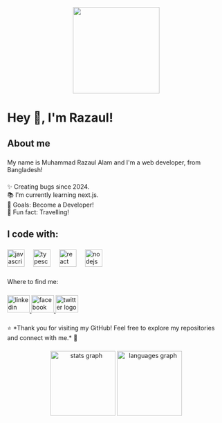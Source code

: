 <div align="center">
  <img height="200" src="https://i.ibb.co.com/HLZ18Z1j/banner.png"  />
</div>

###

<h1 align="left">Hey 👋, I'm Razaul!</h1>

###

<h2 align="left">About me</h2>

###

<p align="left">My name is  Muhammad Razaul Alam and I'm a web developer, from Bangladesh!</p>

###

<p align="left">✨ Creating bugs since 2024.<br>📚 I'm currently learning next.js.<br>🎯 Goals: Become a Developer!<br>🎲 Fun fact: Travelling!</p>

###

<h2 align="left">I code with:</h2>

###

<div align="left">
  <img src="https://cdn.jsdelivr.net/gh/devicons/devicon/icons/javascript/javascript-original.svg" height="40" alt="javascript logo"  />
  <img width="12" />
  <img src="https://cdn.jsdelivr.net/gh/devicons/devicon/icons/typescript/typescript-original.svg" height="40" alt="typescript logo"  />
  <img width="12" />
  <img src="https://cdn.jsdelivr.net/gh/devicons/devicon/icons/react/react-original.svg" height="40" alt="react logo"  />
  <img width="12" />
  <img src="https://cdn.jsdelivr.net/gh/devicons/devicon/icons/nodejs/nodejs-original.svg" height="40" alt="nodejs logo"  />
</div>

###

<p align="left">Where to find me:</p>

###

<div align="left">
  <a href="https://www.linkedin.com/in/razaul-alam/" target="_blank">
    <img src="https://raw.githubusercontent.com/maurodesouza/profile-readme-generator/master/src/assets/icons/social/linkedin/default.svg" width="52" height="40" alt="linkedin logo"  />
  </a>
  <a href="https://www.facebook.com/Razaul007" target="_blank">
    <img src="https://raw.githubusercontent.com/maurodesouza/profile-readme-generator/master/src/assets/icons/social/facebook/default.svg" width="52" height="40" alt="facebook logo"  />
  </a>
  <a href="https://x.com/Razaul080907" target="_blank">
    <img src="https://raw.githubusercontent.com/maurodesouza/profile-readme-generator/master/src/assets/icons/social/twitter/default.svg" width="52" height="40" alt="twitter logo"  />
  </a>
</div>

###

<p align="left">⭐️ *Thank you for visiting my GitHub! Feel free to explore my repositories and connect with me.* 🚀</p>

###

<div align="center">
  <img src="https://github-readme-stats.vercel.app/api?username=Razaul007&hide_title=false&hide_rank=false&show_icons=true&include_all_commits=true&count_private=true&disable_animations=false&theme=dracula&locale=en&hide_border=false&order=1" height="150" alt="stats graph"  />
  <img src="https://github-readme-stats.vercel.app/api/top-langs?username=Razaul007&locale=en&hide_title=false&layout=compact&card_width=320&langs_count=5&theme=dracula&hide_border=false&order=2" height="150" alt="languages graph"  />
</div>

###
